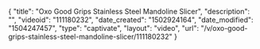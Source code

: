 {
    "title": "Oxo Good Grips Stainless Steel Mandoline Slicer",
    "description": "",
    "videoid": "111180232",
    "date_created": "1502924164",
    "date_modified": "1504247457",
    "type": "captivate",
    "layout": "video",
    "url": "\/v\/oxo-good-grips-stainless-steel-mandoline-slicer\/111180232"
}